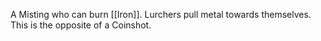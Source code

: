 A Misting who can burn [[Iron]]. Lurchers pull metal towards themselves. This is the opposite of a Coinshot.